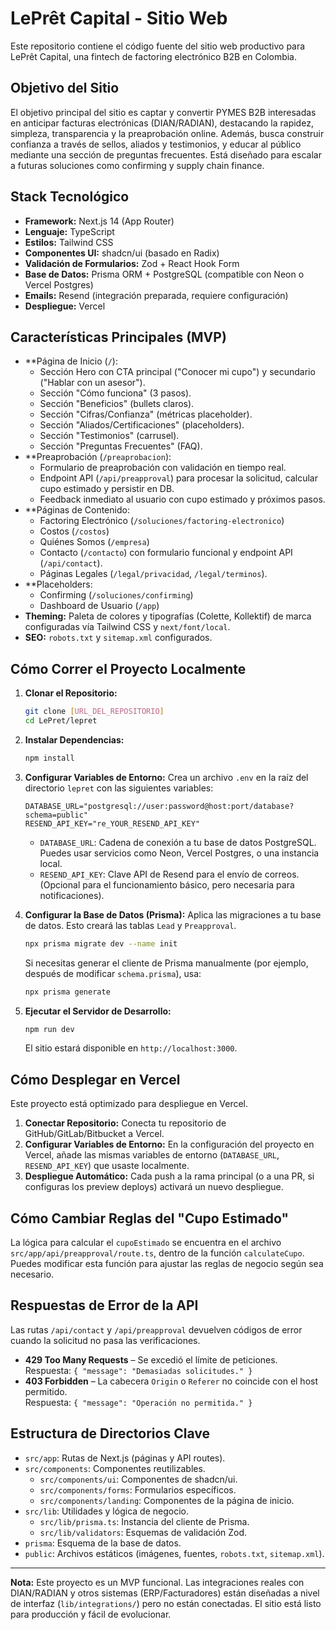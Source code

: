 # LePrêt Capital - Sitio Web

Este repositorio contiene el código fuente del sitio web productivo para LePrêt Capital, una fintech de factoring electrónico B2B en Colombia.

## Objetivo del Sitio

El objetivo principal del sitio es captar y convertir PYMES B2B interesadas en anticipar facturas electrónicas (DIAN/RADIAN), destacando la rapidez, simpleza, transparencia y la preaprobación online. Además, busca construir confianza a través de sellos, aliados y testimonios, y educar al público mediante una sección de preguntas frecuentes. Está diseñado para escalar a futuras soluciones como confirming y supply chain finance.

## Stack Tecnológico

*   **Framework:** Next.js 14 (App Router)
*   **Lenguaje:** TypeScript
*   **Estilos:** Tailwind CSS
*   **Componentes UI:** shadcn/ui (basado en Radix)
*   **Validación de Formularios:** Zod + React Hook Form
*   **Base de Datos:** Prisma ORM + PostgreSQL (compatible con Neon o Vercel Postgres)
*   **Emails:** Resend (integración preparada, requiere configuración)
*   **Despliegue:** Vercel

## Características Principales (MVP)

*   **Página de Inicio (`/`):
    *   Sección Hero con CTA principal ("Conocer mi cupo") y secundario ("Hablar con un asesor").
    *   Sección "Cómo funciona" (3 pasos).
    *   Sección "Beneficios" (bullets claros).
    *   Sección "Cifras/Confianza" (métricas placeholder).
    *   Sección "Aliados/Certificaciones" (placeholders).
    *   Sección "Testimonios" (carrusel).
    *   Sección "Preguntas Frecuentes" (FAQ).
*   **Preaprobación (`/preaprobacion`):
    *   Formulario de preaprobación con validación en tiempo real.
    *   Endpoint API (`/api/preapproval`) para procesar la solicitud, calcular cupo estimado y persistir en DB.
    *   Feedback inmediato al usuario con cupo estimado y próximos pasos.
*   **Páginas de Contenido:
    *   Factoring Electrónico (`/soluciones/factoring-electronico`)
    *   Costos (`/costos`)
    *   Quiénes Somos (`/empresa`)
    *   Contacto (`/contacto`) con formulario funcional y endpoint API (`/api/contact`).
    *   Páginas Legales (`/legal/privacidad`, `/legal/terminos`).
*   **Placeholders:
    *   Confirming (`/soluciones/confirming`)
    *   Dashboard de Usuario (`/app`)
*   **Theming:** Paleta de colores y tipografías (Colette, Kollektif) de marca configuradas vía Tailwind CSS y `next/font/local`.
*   **SEO:** `robots.txt` y `sitemap.xml` configurados.

## Cómo Correr el Proyecto Localmente

1.  **Clonar el Repositorio:**
    ```bash
    git clone [URL_DEL_REPOSITORIO]
    cd LePret/lepret
    ```
2.  **Instalar Dependencias:**
    ```bash
    npm install
    ```
3.  **Configurar Variables de Entorno:**
    Crea un archivo `.env` en la raíz del directorio `lepret` con las siguientes variables:
    ```
    DATABASE_URL="postgresql://user:password@host:port/database?schema=public"
    RESEND_API_KEY="re_YOUR_RESEND_API_KEY"
    ```
    *   `DATABASE_URL`: Cadena de conexión a tu base de datos PostgreSQL. Puedes usar servicios como Neon, Vercel Postgres, o una instancia local.
    *   `RESEND_API_KEY`: Clave API de Resend para el envío de correos. (Opcional para el funcionamiento básico, pero necesaria para notificaciones).

4.  **Configurar la Base de Datos (Prisma):**
    Aplica las migraciones a tu base de datos. Esto creará las tablas `Lead` y `Preapproval`.
    ```bash
    npx prisma migrate dev --name init
    ```
    Si necesitas generar el cliente de Prisma manualmente (por ejemplo, después de modificar `schema.prisma`), usa:
    ```bash
    npx prisma generate
    ```

5.  **Ejecutar el Servidor de Desarrollo:**
    ```bash
    npm run dev
    ```
    El sitio estará disponible en `http://localhost:3000`.

## Cómo Desplegar en Vercel

Este proyecto está optimizado para despliegue en Vercel.

1.  **Conectar Repositorio:** Conecta tu repositorio de GitHub/GitLab/Bitbucket a Vercel.
2.  **Configurar Variables de Entorno:** En la configuración del proyecto en Vercel, añade las mismas variables de entorno (`DATABASE_URL`, `RESEND_API_KEY`) que usaste localmente.
3.  **Despliegue Automático:** Cada push a la rama principal (o a una PR, si configuras los preview deploys) activará un nuevo despliegue.

## Cómo Cambiar Reglas del "Cupo Estimado"

La lógica para calcular el `cupoEstimado` se encuentra en el archivo `src/app/api/preapproval/route.ts`, dentro de la función `calculateCupo`. Puedes modificar esta función para ajustar las reglas de negocio según sea necesario.

## Respuestas de Error de la API

Las rutas `/api/contact` y `/api/preapproval` devuelven códigos de error cuando la solicitud no pasa las verificaciones.

* **429 Too Many Requests** – Se excedió el límite de peticiones.  
  Respuesta: `{ "message": "Demasiadas solicitudes." }`
* **403 Forbidden** – La cabecera `Origin` o `Referer` no coincide con el host permitido.  
  Respuesta: `{ "message": "Operación no permitida." }`

## Estructura de Directorios Clave

*   `src/app`: Rutas de Next.js (páginas y API routes).
*   `src/components`: Componentes reutilizables.
    *   `src/components/ui`: Componentes de shadcn/ui.
    *   `src/components/forms`: Formularios específicos.
    *   `src/components/landing`: Componentes de la página de inicio.
*   `src/lib`: Utilidades y lógica de negocio.
    *   `src/lib/prisma.ts`: Instancia del cliente de Prisma.
    *   `src/lib/validators`: Esquemas de validación Zod.
*   `prisma`: Esquema de la base de datos.
*   `public`: Archivos estáticos (imágenes, fuentes, `robots.txt`, `sitemap.xml`).

---

**Nota:** Este proyecto es un MVP funcional. Las integraciones reales con DIAN/RADIAN y otros sistemas (ERP/Facturadores) están diseñadas a nivel de interfaz (`lib/integrations/`) pero no están conectadas. El sitio está listo para producción y fácil de evolucionar.